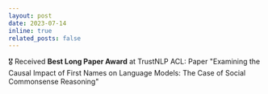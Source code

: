 ```yaml
---
layout: post
date: 2023-07-14
inline: true
related_posts: false
---
```


🎖️ Received **Best Long Paper Award** at TrustNLP ACL: Paper "Examining the Causal Impact of First Names on Language Models: The Case of Social Commonsense Reasoning"

